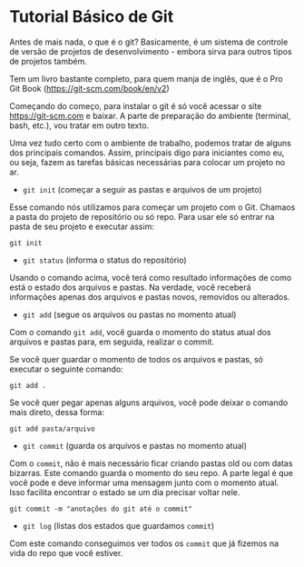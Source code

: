 # Tutorial Básico de Git

Antes de mais nada, o que é o git? Basicamente, é um sistema de controle de versão de projetos de desenvolvimento - embora sirva para outros tipos de projetos também. 

Tem um livro bastante completo, para quem manja de inglês, que é o Pro Git Book (https://git-scm.com/book/en/v2)

Começando do começo, para instalar o git é só você acessar o site https://git-scm.com e baixar. A parte de preparação do ambiente (terminal, bash, etc.), vou tratar em outro texto.

Uma vez tudo certo com o ambiente de trabalho, podemos tratar de alguns dos principais comandos. Assim, principais digo para iniciantes como eu, ou seja, fazem as tarefas básicas necessárias para colocar um projeto no ar.


- `git init` (começar a seguir as pastas e arquivos de um projeto)

Esse comando nós utilizamos para começar um projeto com o Git. Chamaos a pasta do projeto de repositório ou só repo. Para usar ele só entrar na pasta de seu projeto e executar assim:

```
git init
```

- `git status` (informa o status do repositório)

Usando o comando acima, você terá como resultado informações de como está o estado dos arquivos e pastas. Na verdade, você receberá informações apenas dos arquivos e pastas novos, removidos ou alterados.

- `git add` (segue os arquivos ou pastas no momento atual)

Com o comando `git add`, você guarda o momento do status atual dos arquivos e pastas para, em seguida, realizar o commit.

Se você quer guardar o momento de todos os arquivos e pastas, só executar o seguinte comando:

```
git add .
```

Se você quer pegar apenas alguns arquivos, você pode deixar o comando mais direto, dessa forma:

```
git add pasta/arquivo
```

- `git commit` (guarda os arquivos e pastas no momento atual)

Com o `commit`, não é mais necessário ficar criando pastas old ou com datas bizarras. Este comando guarda o momento do seu repo. A parte legal é que você pode e deve informar uma mensagem junto com o momento atual. Isso facilita encontrar o estado se um dia precisar voltar nele.

```
git commit -m "anotações do git até o commit"
```

- `git log` (listas dos estados que guardamos `commit`)

Com este comando conseguimos ver todos os `commit` que já fizemos na vida do repo que você estiver.